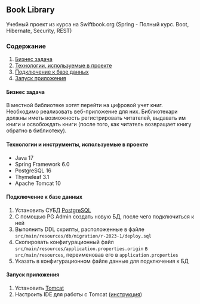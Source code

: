 ## Book Library

Учебный проект из курса на Swiftbook.org (Spring - Полный курс. Boot, Hibernate, Security, REST)

### Содержание

1. [Бизнес задача](#бизнес-задача)
2. [Технологии, используемые в проекте](#технологии-и-инструменты-используемые-в-проекте)
3. [Подключение к базе данных](#подключение-к-базе-данных)
4. [Запуск приложения](#запуск-приложения)

#### Бизнес задача

В местной библиотеке хотят перейти на цифровой учет книг. Необходимо реализовать веб-приложение для них.
Библиотекари должны иметь возможность регистрировать читателей, выдавать им книги и освобождать книги
(после того, как читатель возвращает книгу обратно в библиотеку).

#### Технологии и инструменты, используемые в проекте

- Java 17
- Spring Framework 6.0
- PostgreSQL 16
- Thymeleaf 3.1
- Apache Tomcat 10

#### Подключение к базе данных

1. Установить СУБД [PostgreSQL](https://www.postgresql.org/download/)
2. С помощью PG Admin создать новую БД, после чего подключиться к ней
3. Выполнить DDL скрипты, расположенные в файле `src/main/resources/db/migration/r-2023-1/deploy.sql`
4. Скопировать конфигурационный файл `src/main/resources/application.properties.origin` в `src/main/resources`,
   переименовав его в `application.properties`
5. Указать в конфигурационном файле данные для подключения к БД

#### Запуск приложения

1. Установить [Tomcat](https://tomcat.apache.org/download-10.cgi) 
2. Настроить IDE для работы с Tomcat ([инструкция](https://www.jetbrains.com/idea/guide/tutorials/working-with-apache-tomcat/using-existing-application/))
